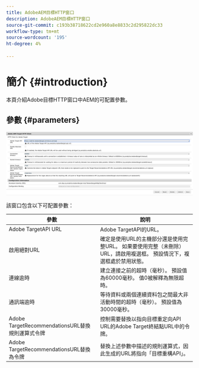 ```yaml
---
title: AdobeAEM目標HTTP窗口
description: AdobeAEM目標HTTP窗口
source-git-commit: c193b38718622cd2e960a8e8833c2d295822dc33
workflow-type: tm+mt
source-wordcount: '195'
ht-degree: 4%

---
```



# 簡介 {#introduction}

本頁介紹Adobe目標HTTP窗口中AEM的可配置參數。

## 參數 {#parameters}

![目標HTTP窗口](assets/httpwindow.png "目標HTTP窗口")

該窗口包含以下可配置參數：

| 參數 | 說明 |
|---|---|
| Adobe TargetAPI URL | Adobe TargetAPI的URL。 |
| 啟用絕對URL | 確定是使用URL的主機部分還是使用完整URL。 如果要使用完整（未刪除）URL，請啟用複選框。 預設情況下，複選框處於禁用狀態。 |
| 連線逾時 | 建立連接之前的超時（毫秒）。 預設值為60000毫秒。 值0被解釋為無限超時。 |
| 通訊端逾時 | 等待資料或兩個連續資料包之間最大非活動時間的超時（毫秒）。 預設值為30000毫秒。 |
| Adobe TargetRecommendationsURL替換規則運算式令牌 | 控制需要替換以指向目標重定向API URL的Adobe Target終結點URL中的令牌。 |
| Adobe TargetRecommendationsURL替換為令牌 | 替換上述參數中描述的規則運算式，因此生成的URL將指向「目標重構API」。 |

